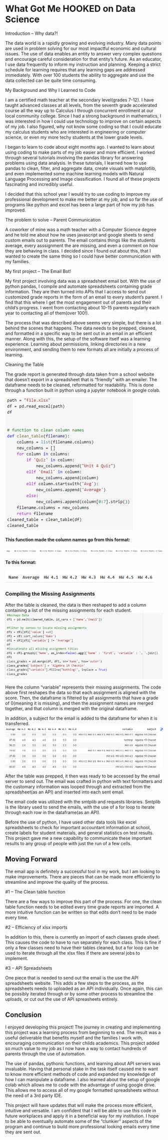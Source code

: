 # What Got Me HOOKED on Data Science

Introduction – Why data?!

The data world is a rapidly growing and evolving industry. Many data points are used in problem solving for our most impactful economic and cultural issues. The use of data enables an entity to answer very complex questions and encourage careful consideration for that entity’s future. As an educator, I use data frequently to inform my instruction and planning. Keeping a strict schedule for learning requires that any learning gaps are addressed immediately. With over 100 students the ability to aggregate and use the data collected can be quite time consuming.

My Background and Why I Learned to Code

I am a certified math teacher at the secondary level(grades 7-12). I have taught advanced classes at all levels, from the seventh grade accelerated course all the way up to Calculus I through concurrent enrollment at our local community college. Since I had a strong background in mathematics, I was interested in how I could use technology to improve on certain aspects of my job. I also figured, why not know some coding so that I could educate my calculus students who are interested in engineering or computer science, or even my more techy students at the lower grade levels.

I began to learn to code about eight months ago. I wanted to learn about using coding to make parts of my job easier and more efficient. I worked through several tutorials involving the pandas library for answering problems using data analysis. In these tutorials, I learned how to use pandas to clean, filter, and aggregate data, create visuals with matplotlib, and even implemented some machine learning models with Natural Language Processing and Image classification. I found all of these projects fascinating and incredibly useful.

I decided that this school year I would try to use coding to improve my professional development to make me better at my job, and so far the use of programs like python and excel has been a large part of how my job has improved.

The problem to solve – Parent Communication

A coworker of mine was a math teacher with a Computer Science degree and he told me about how he uses javascript and google sheets to send custom emails out to parents. The email contains things like the students average, every asssignment the are missing, and even a comment on how they are behaving in class. I decided since I found out about this, that I wanted to create the same thing so I could have better communication with my families.


My first project – The Email Bot!

My first project involving data was a spreadsheet email bot. With the use of python pandas, I compile and automate spreadsheets containing grade information. They are then turned into APIs that I access to send out customized grade reports in the form of an email to every student’s parent. I find that this where I get the most engagement out of parents and their child’s progress. I went from contacting about 10-15 parents regularly each year to contacting all of them(over 100!).

The process that was described above seems very simple, but there is a lot behind the scenes that happens. The data needs to be prepped, cleaned, and formatted in a specific way to be sent out in an email in an efficient manner. Along with this, the setup of the software itself was a learning experience. Learning about permissions, linking directories in a new environment, and sending them to new formats all are initially a process of learning.

Cleaning the Table

The grade report is generated through data taken from a school website that doesn’t export in a spreadsheet that is “friendly” with an emailer. The dataframe needs to be cleaned, reformatted for readability. This is done through a function built in python using a jupyter notebook in google colab.

![clean_table](./images/clean_table.png)

#### This function made the column names go from this format:
![unclean_cols](./images/unclean_cols.png)

#### To this format:
![clean_cols](./images/clean_cols.png)


### Compiling the Missing Assignments

After the table is cleaned, the data is then reshaped to add a column containing a list of the missing assignments for each student.
![assign_comp](./images/assign_comp.png)

Here the column “variable” represents their missing assignments. The code above first reshapes the data so that each assignment is aligned with the score. Then, the dataframe is filtered by all assignments that have a grade of 0(meaning it is missing), and then the assignment names are merged together, and that column is merged with the original dataframe.

In addition, a subject for the email is added to the dataframe for when it is transferred.
![assign_comp2](./images/assign_comp2.png)

After the table was prepped, it then was ready to be accessed by the email server to send out. The email was crafted in python with text formatters and the customary information was looped through and extracted from the spreadsheet(as an API) and inserted into each sent email.

The email code was utilized with the smtplib and requests libraries. Smtplib is the library used to send the emails, with the use of a for loop to iterate through each row in the dataframe(as an API).

Before the use of python, I have used other data tools like excel spreadsheets to check for important accountant information at school, create labels for student materials, and general statistics on test results. This project gave me a new capability to communicate these important results to any group of people with just the run of a few cells.

## Moving Forward

The email app is definitely a successful tool in my work, but I am looking to make improvements. There are pieces that can be made more efficiently to streamline and improve the quality of the process.

#1 – The Clean table function

There are a few ways to improve this part of the process. For one, the clean table function needs to be edited every time grade reports are imported. A more intuitive function can be written so that edits don’t need to be made every time.

#2 – Efficiency of xlsx imports

In addition to this, there is currently an import of each classes grade sheet. This causes the code to have to run separately for each class. This is fine if only a few classes need to have their tables cleaned, but a for loop can be used to iterate through all the xlsx files if there are several jobs to implement.

#3 – API Spreadsheets

One piece that is needed to send out the email is the use the API spreadsheets website. This adds a few steps to the process, as the spreadsheets needs to uploaded as an API individually. Once again, this can be possibly iterated through or by some other process to streamline the uploads, or cut out the use of API spreasheets entirely.

## Conclusion

I enjoyed developing this project! The journey in creating and implementing this project was a learning process from beginning to end. The result was a useful deliverable that benefits myself and the families I work with, encouraging communication on their childs academics. This project added so much value to my job as I now have a way to contact hundreds of parents through the use of automation.

The use of pandas, pythonic functions, and learning about API servers was invaluable. Having that personal stake in the task itself caused me to want to know more efficient methods of code and expanded my knowledge of how I can manipulate a dataframe. I also learned about the setup of google colab which allows me to code with the advantage of using google drive. This allows me to access all of my google formatted spreadsheets without the need of a 3rd party IDE.

This project will have updates that will make the process more efficient, intuitive and versatile. I am confident that I will be able to use this code in future workplaces and apply it in a beneficial way for my institution. I hope to be able to eventually automate some of the “clunkier” aspects of the program and continue to build more professional looking emails every time they are sent out.


```python

```

